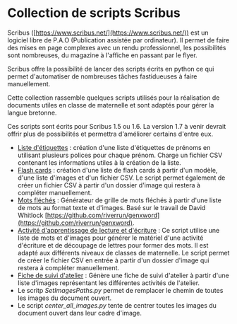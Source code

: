 # Collection de scripts Scribus

Scribus ([https://www.scribus.net/](https://www.scribus.net/)) est un logiciel libre de P.A.O (Publication assistée par ordinateur).
Il permet de faire des mises en page complexes avec un rendu professionnel, les possibilités sont nombreuses, du magazine à l'affiche en passant par le flyer.

Scribus offre la possibilité de lancer des scripts écrits en python ce qui permet d'automatiser de nombreuses tâches fastidueuses à faire manuellement.

Cette collection rassemble quelques scripts utilisés pour la réalisation de documents utiles en classe de maternelle et sont adaptés pour gérer la langue bretonne.

Ces scripts sont écrits pour Scribus 1.5 ou 1.6. La version 1.7 à venir devrait offrir plus de possibilités et permettra d'améliorer certains d'entre eux.

 - [Liste d'étiquettes](etiquettes) : création d'une liste d'étiquettes de prénoms en utilisant plusieurs polices pour chaque prénom. Charge un fichier CSV contenant les informations utiles à la création de la liste.
 - [Flash cards](ScribusImagiers) : création d'une liste de flash cards à partir d'un modèle, d'une liste d'images et d'un fichier CSV. Le script permet également de créer un fichier CSV à partir d'un dossier d'image qui restera à compléter manuellement.
 - [Mots fléchés](crosswords) : Générateur de grille de mots fléchés à partir d'une liste de mots au format texte et d'images. Basé sur le travail de David Whitlock [https://github.com/riverrun/genxword](https://github.com/riverrun/genxword).
 - [Activité d'apprentissage de lecture et d'écriture](lettresMobiles) : Ce script utilise une liste de mots et d'images pour générer le matériel d'une activité d'écriture et de découpage de lettres pour former des mots. Il est adapté aux différents niveaux de classes de maternelle. Le script permet de créer le fichier CSV en entrée à partir d'un dossier d'image qui restera à compléter manuellement.
 - [Fiche de suivi d'atelier](fiches_suivi_ateliers) : Génère une fiche de suivi d'atelier à partir d'une liste d'images représentant les différentes activités de l'atelier.
 - Le scritp *SetImagesPaths.py* permet de remplacer le chemin de toutes les images du document ouvert.
 - Le script *center_all_images.py* tente de centrer toutes les images du document ouvert dans leur cadre d'image.
